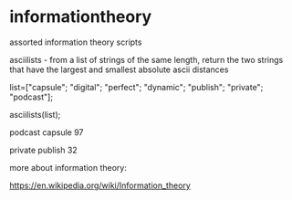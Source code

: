 # informationtheory
assorted information theory scripts

asciilists - from a list of strings of the same length, return the two strings that have the largest and smallest absolute ascii distances

list=["capsule";
"digital";
"perfect";
"dynamic";
"publish";
"private";
"podcast"];

asciilists(list);

podcast
capsule
    97

private
publish
    32


more about information theory:

https://en.wikipedia.org/wiki/Information_theory
